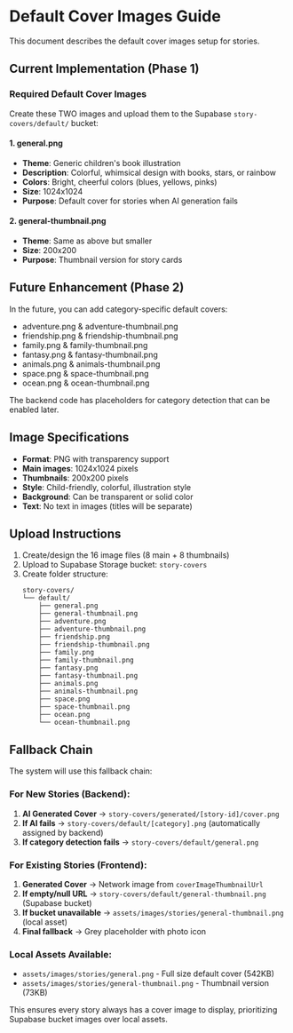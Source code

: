 # Default Cover Images Guide

This document describes the default cover images setup for stories.

## Current Implementation (Phase 1)

### Required Default Cover Images

Create these TWO images and upload them to the Supabase `story-covers/default/` bucket:

#### 1. general.png
- **Theme**: Generic children's book illustration
- **Description**: Colorful, whimsical design with books, stars, or rainbow
- **Colors**: Bright, cheerful colors (blues, yellows, pinks)
- **Size**: 1024x1024
- **Purpose**: Default cover for stories when AI generation fails

#### 2. general-thumbnail.png
- **Theme**: Same as above but smaller
- **Size**: 200x200
- **Purpose**: Thumbnail version for story cards

## Future Enhancement (Phase 2)

In the future, you can add category-specific default covers:
- adventure.png & adventure-thumbnail.png
- friendship.png & friendship-thumbnail.png
- family.png & family-thumbnail.png
- fantasy.png & fantasy-thumbnail.png
- animals.png & animals-thumbnail.png
- space.png & space-thumbnail.png
- ocean.png & ocean-thumbnail.png

The backend code has placeholders for category detection that can be enabled later.

## Image Specifications

- **Format**: PNG with transparency support
- **Main images**: 1024x1024 pixels
- **Thumbnails**: 200x200 pixels
- **Style**: Child-friendly, colorful, illustration style
- **Background**: Can be transparent or solid color
- **Text**: No text in images (titles will be separate)

## Upload Instructions

1. Create/design the 16 image files (8 main + 8 thumbnails)
2. Upload to Supabase Storage bucket: `story-covers`
3. Create folder structure:
   ```
   story-covers/
   └── default/
       ├── general.png
       ├── general-thumbnail.png
       ├── adventure.png
       ├── adventure-thumbnail.png
       ├── friendship.png
       ├── friendship-thumbnail.png
       ├── family.png
       ├── family-thumbnail.png
       ├── fantasy.png
       ├── fantasy-thumbnail.png
       ├── animals.png
       ├── animals-thumbnail.png
       ├── space.png
       ├── space-thumbnail.png
       ├── ocean.png
       └── ocean-thumbnail.png
   ```

## Fallback Chain

The system will use this fallback chain:

### For New Stories (Backend):
1. **AI Generated Cover** → `story-covers/generated/[story-id]/cover.png`
2. **If AI fails** → `story-covers/default/[category].png` (automatically assigned by backend)
3. **If category detection fails** → `story-covers/default/general.png`

### For Existing Stories (Frontend):
1. **Generated Cover** → Network image from `coverImageThumbnailUrl`
2. **If empty/null URL** → `story-covers/default/general-thumbnail.png` (Supabase bucket)
3. **If bucket unavailable** → `assets/images/stories/general-thumbnail.png` (local asset)
4. **Final fallback** → Grey placeholder with photo icon

### Local Assets Available:
- `assets/images/stories/general.png` - Full size default cover (542KB)
- `assets/images/stories/general-thumbnail.png` - Thumbnail version (73KB)

This ensures every story always has a cover image to display, prioritizing Supabase bucket images over local assets.